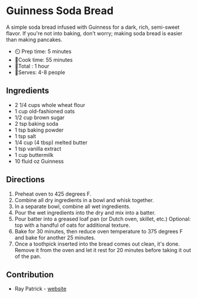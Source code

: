 # Guinness Soda Bread

A simple soda bread infused with Guinness for a dark, rich, semi-sweet flavor. If you're not into baking, don't worry; making soda bread is easier than making pancakes.

- ⏲️ Prep time: 5 minutes
- 🍳Cook time: 55 minutes
- 🍳Total : 1 hour
- 🍳Serves: 4-8 people

## Ingredients

- 2 1/4 cups whole wheat flour
- 1 cup old-fashioned oats
- 1/2 cup brown sugar 
- 2 tsp baking soda
- 1 tsp baking powder
- 1 tsp salt
- 1/4 cup (4 tbsp) melted butter
- 1 tsp vanilla extract
- 1 cup buttermilk
- 10 fluid oz Guinness

## Directions

1. Preheat oven to 425 degrees F.
2. Combine all dry ingredients in a bowl and whisk together.
3. In a separate bowl, combine all wet ingredients.
4. Pour the wet ingredients into the dry and mix into a batter.
5. Pour batter into a greased loaf pan (or Dutch oven, skillet, etc.) Optional: top with a handful of oats for additional texture.
6. Bake for 30 minutes, then reduce oven temperature to 375 degrees F and bake for another 25 minutes.
7. Once a toothpick inserted into the bread comes out clean, it's done. Remove it from the oven and let it rest for 20 minutes before taking it out of the pan.

## Contribution

- Ray Patrick - [website](https://raypatrick.xyz)
